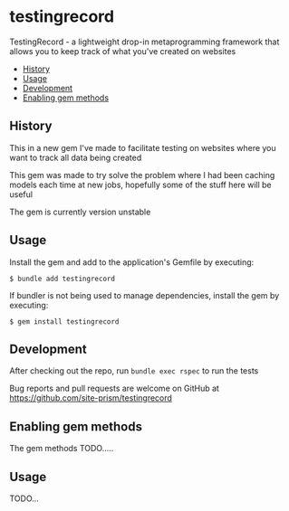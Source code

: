 # testingrecord

TestingRecord - a lightweight drop-in metaprogramming framework that allows you to keep track of what
you've created on websites

- [History](#history)
- [Usage](#usage)
- [Development](#development)
- [Enabling gem methods](#enabling-gem-methods)

## History

This in a new gem I've made to facilitate testing on websites where you want to track all data being created

This gem was made to try solve the problem where I had been caching models each time at new jobs,
hopefully some of the stuff here will be useful

The gem is currently version unstable

## Usage

Install the gem and add to the application's Gemfile by executing:

    $ bundle add testingrecord

If bundler is not being used to manage dependencies, install the gem by executing:

    $ gem install testingrecord

## Development

After checking out the repo, run `bundle exec rspec` to run the tests

Bug reports and pull requests are welcome on GitHub at https://github.com/site-prism/testingrecord

## Enabling gem methods

The gem methods TODO.....

## Usage

TODO...

